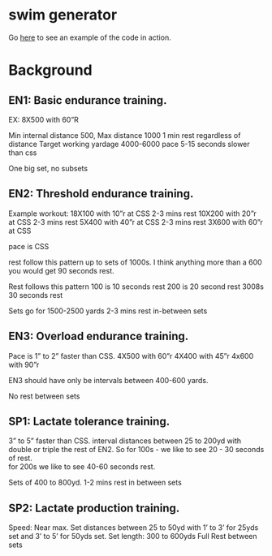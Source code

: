 # swim generator

Go [here](http://blog.mattblair.co/swim-generator/) to see an example of the code in action.

# Background

## EN1: Basic endurance training.
EX: 8X500 with 60”R

Min internal distance 500, Max distance 1000
1 min rest regardless of distance
Target working yardage 4000-6000
pace 5-15 seconds slower than css

One big set, no subsets

## EN2: Threshold endurance training.

Example workout:
18X100 with 10”r at CSS
2-3 mins rest
10X200 with 20”r at CSS
2-3 mins rest
5X400 with 40”r at CSS
2-3 mins rest
3X600 with 60”r at CSS

pace is CSS 

rest follow this pattern up to sets of 1000s. I think anything more than a 600 you would get 90 seconds rest.

Rest follows this pattern
100 is 10 seconds rest
200 is 20 second rest
3008s 30 seconds rest

Sets go for 1500-2500 yards
2-3 mins rest in-between sets

## EN3: Overload endurance training.
Pace is 1” to 2” faster than CSS.
4X500 with 60”r
4X400 with 45”r
4x600 with 90”r

EN3 should have only be intervals between 400-600 yards.

No rest between sets

## SP1: Lactate tolerance training.
3” to 5” faster than CSS.
interval distances between 25 to 200yd with double or triple the rest of EN2. So for 100s - we like to see 20 - 30 seconds of rest.  
for 200s we like to see 40-60 seconds rest.

Sets of 400 to 800yd.
1-2 mins rest in between sets

## SP2: Lactate production training.
Speed: Near max.
Set distances between 25 to 50yd with 1’ to 3’ for 25yds set and 3’ to 5’ for 50yds set.
Set length: 300 to 600yds
Full Rest between sets